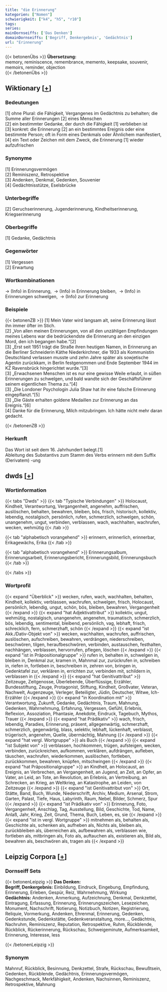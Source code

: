 ```yaml
---
title: "die Erinnerung"
kategorien: ["Nomen"]
schwierigkeit: ["k4", "h5", "r10"]
tags:
series:
mainDornseiffs: ['Das Denken']
domainDornseiffs: ['Begriff, Denkergebnis', 'Gedächtnis']
url: "Erinnerung"
---
```


{{< betonenÜbs >}}
**Übersetzung:**  
memory, reminiscence, remembrance, memento, keepsake, souvenir, memoirs, reminder, objection  
{{< /betonenÜbs >}}

## Wiktionary [[+](https://de.wiktionary.org/wiki/Erinnerung)]

### Bedeutungen
[1] ohne Plural: die Fähigkeit, Vergangenes im Gedächtnis zu behalten; die Summe aller Erinnerungen [2] eines Menschen  
[2] ein bestimmter Gedanke, der durch die Fähigkeit [1] verblieben ist  
[3] konkret: die Erinnerung [2] an ein bestimmtes Ereignis oder eine bestimmte Person; oft in Form eines Denkmals oder Ähnlichem manifestiert,  
[4] ein Text oder Zeichen mit dem Zweck, die Erinnerung [1] wieder aufzufrischen  

### Synonyme
[1] Erinnerungsvermögen  
[2] Reminiszenz, Retrospektive  
[3] Andenken, Denkmal, Gedenken, Souvenier  
[4] Gedächtnisstütze, Eselsbrücke  

### Unterbegriffe
[2] Geruchserinnerung, Jugenderinnerung, Kindheitserinnerung, Kriegserinnerung  

### Oberbegriffe
[1] Gedanke, Gedächtnis  

### Gegenwörter
[1] Vergessen  
[2] Erwartung  

### Wortkombinationen
-> (Info) in Erinnerung,  -> (Info) in Erinnerung bleiben,  -> (Info) in Erinnerungen schwelgen,  -> (Info) zur Erinnerung  

### Beispiele
{{< betonenZB >}}
[1] Mein Vater wird langsam alt, seine Erinnerung lässt ihn immer öfter im Stich.  
[2] „Von allen meinen Erinnerungen, von all den unzähligen Empfindungen meines Lebens war die bedrückendste die Erinnerung an den einzigen Mord, den ich begangen habe.“[2]  
[3] „Erst seit 1951 trägt die Straße ihren heutigen Namen, in Erinnerung an die Berliner Schneiderin Käthe Niederkirchner, die 1933 als Kommunistin Deutschland verlassen musste und zehn Jahre später als sowjetische Agentin zurückkam, in Berlin festgenommen und Ende September 1944 im KZ Ravensbrück hingerichtet wurde.“[3]  
[3] „Erwachsenen Menschen ist es nur eine gewisse Weile erlaubt, in süßen Erinnerungen zu schwelgen, und bald wandte sich der Geschäftsführer seinem eigentlichen Thema zu.“[4]  
[3] „Die Londoner Psychologin Julia Shaw hat ihr eine falsche Erinnerung eingepflanzt.“[5]  
[3] „Die Gäste erhalten goldene Medaillen zur Erinnerung an das Ereignis.“[6]  
[4] Danke für die Erinnerung, Milch mitzubringen. Ich hätte nicht mehr daran gedacht.  

{{< /betonenZB >}}
### Herkunft
Das Wort ist seit dem 16. Jahrhundert belegt.[1]  
Ableitung des Substantivs zum Stamm des Verbs erinnern mit dem Suffix (Derivatem) -ung  



## dwds [[+](https://www.dwds.de/wb/Erinnerung)]

### Wortinformation
{{< tabs "Dwds" >}}
{{< tab "Typische Verbindungen" >}}
Holocaust, Kindheit, Verantwortung, Vergangenheit, angenehm, auffrischen, auslöschen, behalten, bewahren, bleiben, bös, frisch, historisch, kollektiv, lebendig, nostalgisch, persönlich, rufen, schmerzlich, schwelgen, schön, unangenehm, ungut, verbinden, verblassen, wach, wachhalten, wachrufen, wecken, wehmütig
{{< /tab >}}

{{< tab "alphabetisch vorangehend" >}}
erinnern, erinnerlich, erinnerbar, Erikagewächs, Erika
{{< /tab >}}

{{< tab "alphabetisch vorangehend" >}}
Erinnerungsalbum, Erinnerungsarbeit, Erinnerungsbericht, Erinnerungsbild, Erinnerungsbuch
{{< /tab >}}

{{< /tabs >}}

### Wortprofil
{{< expand "Überblick" >}} wecken, rufen, wach, wachhalten, behalten, Kindheit, kollektiv, verblassen, wachrufen, schwelgen, frisch, Holocaust, persönlich, lebendig, ungut, schön, bös, bleiben, bewahren, Vergangenheit {{< /expand >}}
{{< expand "hat Adjektivattribut" >}} kollektiv, ungut, wehmütig, nostalgisch, unangenehm, angenehm, traumatisch, schmerzlich, bös, lebendig, sentimental, bleibend, persönlich, vag, lebhaft, frisch, schrecklich, fern, schmerzhaft, schön {{< /expand >}}
{{< expand "ist Akk./Dativ-Objekt von" >}} wecken, wachhalten, wachrufen, auffrischen, auslöschen, aufschreiben, bewahren, verdrängen, niederschreiben, beschwören, tilgen, heraufbeschwören, verbinden, austauschen, festhalten, nachhängen, verblassen, hervorrufen, pflegen, löschen {{< /expand >}}
{{< expand "ist in Präpositionalgruppe" >}} rufen in, behalten in, schwelgen in, bleiben in, Denkmal zur, kramen in, Mahnmal zur, zurückrufen in, schreiben in, riefen in, fortleben in, beschreiben in, zehren von, bringen in, Gedenktafel zur, verklären in, errichten zur, verbinden mit, schildern in, verblassen in {{< /expand >}}
{{< expand "hat Genitivattribut" >}} Zeitzeuge, Zeitgenosse, Überlebende, Überflüssige, Erzähler, Bundesstiftung, Zeuge, Protagonist, Stiftung, Kindheit, Großvater, Veteran, Nachwelt, Augenzeuge, Verleger, Beteiligter, Jüdin, Deutscher, Witwe, Ich-Erzähler {{< /expand >}}
{{< expand "in Koordination mit" >}} Verantwortung, Zukunft, Gedanke, Gedächtnis, Traum, Mahnung, Gedenken, Wahrnehmung, Erfahrung, Vergessen, Gefühl, Erlebnis, Reflexion, Assoziation, Phantasie, Anekdote, Eindruck, Tagebuch, Mythos, Trauer {{< /expand >}}
{{< expand "hat Prädikativ" >}} wach, frisch, lebendig, Paradies, Erinnerung, präsent, allgegenwärtig, schmerzhaft, schmerzlich, gegenwärtig, blass, selektiv, lebhaft, lückenhaft, verblasst, trügerisch, angenehm, Quelle, übermächtig, Mahnung {{< /expand >}}
{{< expand "hat vergl. Wortgruppe" >}} als Buch {{< /expand >}}
{{< expand "ist Subjekt von" >}} verblassen, hochkommen, trügen, aufsteigen, wecken, verbinden, zurückreichen, aufkommen, verklären, aufdrängen, aufleben, täuschen, wachrufen, wiederkommen, auslöschen, fortleben, zurückkommen, bewahren, knüpfen, mitschwingen {{< /expand >}}
{{< expand "hat Präpositionalgruppe" >}} an Kindheit, an Holocaust, an Ereignis, an Verbrechen, an Vergangenheit, an Jugend, an Zeit, an Opfer, an Vater, an Leid, an Tote, an Revolution, an Erlebnis, an Vertreibung, an Schrecken, an Krieg, an Weltkrieg, an Katastrophe, an Leiden, von Zeitzeuge {{< /expand >}}
{{< expand "ist Genitivattribut von" >}} Ort, Stätte, Band, Buch, Wunde, Niederschrift, Archiv, Medium, Arsenal, Strom, Garten, Palast, Tiefe, Haus, Labyrinth, Raum, Nebel, Bilder, Schmerz, Spur {{< /expand >}}
{{< expand "ist Prädikativ von" >}} Erinnerung, Foto, Vergangenheit, Anschlag, Tag, Ausstellung, Bild, Geschichte, Tod, Name, Anlaß, Jahr, Krieg, Zeit, Grund, Thema, Buch, Leben, es, sie {{< /expand >}}
{{< expand "ist in vergl. Wortgruppe" >}} mitnehmen als, behalten als, Geschichte als, schenken als, aufheben als, Nichts als, bleiben als, zurückbleiben als, überreichen als, aufbewahren als, verblassen wie, fortleben als, mitbringen als, Foto als, auftauchen als, existieren als, Bild als, bewahren als, beschwören als, tragen als {{< /expand >}}

## Leipzig Corpora [[+](https://corpora.uni-leipzig.de/en/res?word=Erinnerung&corpusId=deu_newscrawl-public_2018)]

### Dornseiff Sets
{{< betonenLeipzig >}}
**Das Denken:**  
**Begriff, Denkergebnis:** Einbildung, Eindruck, Eingebung, Empfindung, Erinnerung, Erleben, Gespür, Reiz, Wahrnehmung, Wirkung  
**Gedächtnis:** Andenken, Anmerkung, Aufzeichnung, Denkmal, Denkzettel, Eintragung, Erfassung, Erinnerung, Erinnerungszeichen, Lesezeichen, Monument, Nachschrift, Notierung, Notizbuch, Notizen, Registrierung, Reliquie, Vormerkung, Andenken, Ehrenmal, Erinnerung, Gedenken, Gedenkstunde, Gedenkstätte, Gedenkveranstaltung, more..., Gedächtnis, Nachruhm, Reminiszenz, Reputation, Retrospektive, Ruhm, Rückblende, Rückblick, Rückerinnerung, Rückschau, Schweigeminute, Aufmerksamkeit, Erinnerung, Interesse, less  

{{< /betonenLeipzig >}}

### Synonym
Mahnruf, Rückblick, Besinnung, Denkzettel, Strafe, Rückschau, Bewußtsein, Gedenken, Rückblende, Gedächtnis, Erinnerungsvermögen, Nachgeschmack, Merkfähigkeit, Andenken, Nachsinnen, Reminiszenz, Retrospektive, Mahnung

